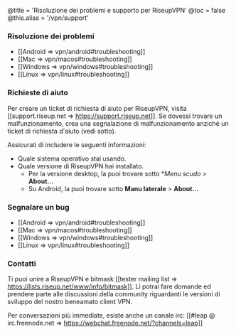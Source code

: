 @title = 'Risoluzione dei problemi e supporto per RiseupVPN'
@toc = false
@this.alias = '/vpn/support'

### Risoluzione dei problemi

* [[Android => vpn/android#troubleshooting]]
* [[Mac => vpn/macos#troubleshooting]]
* [[Windows => vpn/windows#troubleshooting]]
* [[Linux => vpn/linux#troubleshooting]]

### Richieste di aiuto

Per creare un ticket di richiesta di aiuto per RiseupVPN, visita [[support.riseup.net => https://support.riseup.net]]. Se dovessi trovare un malfunzionamento, crea una segnalazione di malfunzionamento anziché un ticket di richiesta d'aiuto (vedi sotto).

Assicurati di includere le seguenti informazioni:

* Quale sistema operativo stai usando.
* Quale versione di RiseupVPN hai installato.
  * Per la versione desktop, la puoi trovare sotto **Menu scudo* > **About...**
  * Su Android, la puoi trovare sotto **Manu laterale** > **About...**

### Segnalare un bug

* [[Android => vpn/android#troubleshooting]]
* [[Mac => vpn/macos#troubleshooting]]
* [[Windows => vpn/windows#troubleshooting]]
* [[Linux => vpn/linux#troubleshooting]]

### Contatti

Ti puoi unire a RiseupVPN e bitmask [[tester mailing list => https://lists.riseup.net/www/info/bitmask]]. Lì potrai fare domande ed prendere parte alle discussioni della community riguardanti le versioni di sviluppo del nostro beneamato client VPN.

Per conversazioni più immediate, esiste anche un canale irc: [[#leap @ irc.freenode.net => https://webchat.freenode.net/?channels=leap]]
